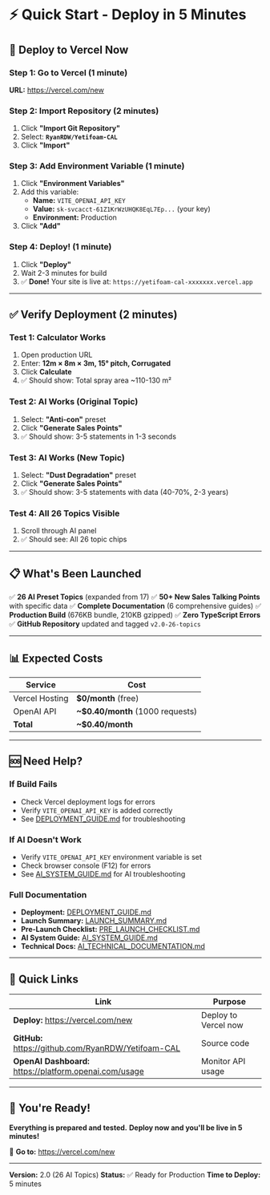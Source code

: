 # ⚡ Quick Start - Deploy in 5 Minutes

## 🚀 Deploy to Vercel Now

### Step 1: Go to Vercel (1 minute)
**URL:** https://vercel.com/new

### Step 2: Import Repository (2 minutes)
1. Click **"Import Git Repository"**
2. Select: **`RyanRDW/Yetifoam-CAL`**
3. Click **"Import"**

### Step 3: Add Environment Variable (1 minute)
1. Click **"Environment Variables"**
2. Add this variable:
   - **Name:** `VITE_OPENAI_API_KEY`
   - **Value:** `sk-svcacct-61Z1KrWzUHQK8EqL7Ep...` (your key)
   - **Environment:** Production
3. Click **"Add"**

### Step 4: Deploy! (1 minute)
1. Click **"Deploy"**
2. Wait 2-3 minutes for build
3. ✅ **Done!** Your site is live at: `https://yetifoam-cal-xxxxxxx.vercel.app`

---

## ✅ Verify Deployment (2 minutes)

### Test 1: Calculator Works
1. Open production URL
2. Enter: **12m × 8m × 3m, 15° pitch, Corrugated**
3. Click **Calculate**
4. ✅ Should show: Total spray area ~110-130 m²

### Test 2: AI Works (Original Topic)
1. Select: **"Anti-con"** preset
2. Click **"Generate Sales Points"**
3. ✅ Should show: 3-5 statements in 1-3 seconds

### Test 3: AI Works (New Topic)
1. Select: **"Dust Degradation"** preset
2. Click **"Generate Sales Points"**
3. ✅ Should show: 3-5 statements with data (40-70%, 2-3 years)

### Test 4: All 26 Topics Visible
1. Scroll through AI panel
2. ✅ Should see: All 26 topic chips

---

## 📋 What's Been Launched

✅ **26 AI Preset Topics** (expanded from 17)
✅ **50+ New Sales Talking Points** with specific data
✅ **Complete Documentation** (6 comprehensive guides)
✅ **Production Build** (676KB bundle, 210KB gzipped)
✅ **Zero TypeScript Errors**
✅ **GitHub Repository** updated and tagged `v2.0-26-topics`

---

## 📊 Expected Costs

| Service | Cost |
|---------|------|
| Vercel Hosting | **$0/month** (free) |
| OpenAI API | **~$0.40/month** (1000 requests) |
| **Total** | **~$0.40/month** |

---

## 🆘 Need Help?

### If Build Fails
- Check Vercel deployment logs for errors
- Verify `VITE_OPENAI_API_KEY` is added correctly
- See [DEPLOYMENT_GUIDE.md](DEPLOYMENT_GUIDE.md) for troubleshooting

### If AI Doesn't Work
- Verify `VITE_OPENAI_API_KEY` environment variable is set
- Check browser console (F12) for errors
- See [AI_SYSTEM_GUIDE.md](AI_SYSTEM_GUIDE.md) for AI troubleshooting

### Full Documentation
- **Deployment:** [DEPLOYMENT_GUIDE.md](DEPLOYMENT_GUIDE.md)
- **Launch Summary:** [LAUNCH_SUMMARY.md](LAUNCH_SUMMARY.md)
- **Pre-Launch Checklist:** [PRE_LAUNCH_CHECKLIST.md](PRE_LAUNCH_CHECKLIST.md)
- **AI System Guide:** [AI_SYSTEM_GUIDE.md](AI_SYSTEM_GUIDE.md)
- **Technical Docs:** [AI_TECHNICAL_DOCUMENTATION.md](AI_TECHNICAL_DOCUMENTATION.md)

---

## 🎯 Quick Links

| Link | Purpose |
|------|---------|
| **Deploy:** https://vercel.com/new | Deploy to Vercel now |
| **GitHub:** https://github.com/RyanRDW/Yetifoam-CAL | Source code |
| **OpenAI Dashboard:** https://platform.openai.com/usage | Monitor API usage |

---

## 🎉 You're Ready!

**Everything is prepared and tested.**
**Deploy now and you'll be live in 5 minutes!**

🚀 **Go to:** https://vercel.com/new

---

**Version:** 2.0 (26 AI Topics)
**Status:** ✅ Ready for Production
**Time to Deploy:** 5 minutes
